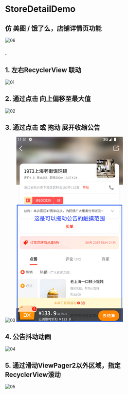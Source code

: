# StoreDetailDemo

## 仿 美图 / 饿了么，店铺详情页功能
<img src="06.gif" alt="06" width="350">

### .

## 1. 左右RecyclerView 联动
<img src="01.gif" alt="01" width="350">

## 2. 通过点击 向上偏移至最大值
<img src="02.gif" alt="02" width="350">

## 3. 通过点击 或 拖动 展开收缩公告
<img src="03.gif" alt="03" width="350">   <img src="07.png" alt="07" width="350">

## 4. 公告抖动动画
<img src="04.gif" alt="04" width="350">

## 5. 通过滑动ViewPager2以外区域，指定RecyclerView滚动
<img src="05.gif" alt="05" width="350">




